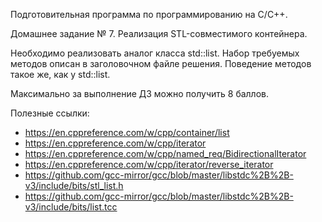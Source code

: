 Подготовительная программа по программированию на C/C++.

Домашнее задание № 7. Реализация STL-совместимого контейнера.

Необходимо реализовать аналог класса std::list. Набор требуемых методов описан в заголовочном файле решения. Поведение методов такое же, как у std::list.

Максимально за выполнение ДЗ можно получить 8 баллов.

Полезные ссылки:
- https://en.cppreference.com/w/cpp/container/list
- https://en.cppreference.com/w/cpp/iterator
- https://en.cppreference.com/w/cpp/named_req/BidirectionalIterator
- https://en.cppreference.com/w/cpp/iterator/reverse_iterator
- https://github.com/gcc-mirror/gcc/blob/master/libstdc%2B%2B-v3/include/bits/stl_list.h
- https://github.com/gcc-mirror/gcc/blob/master/libstdc%2B%2B-v3/include/bits/list.tcc
